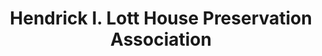 ---
layout: repo
title: "Hendrick I. Lott House Preservation Association"
id: 18981
permalink: repos/18981/
---